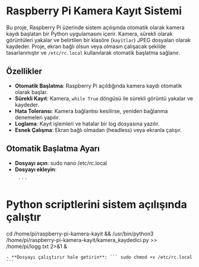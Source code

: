 # Raspberry Pi Kamera Kayıt Sistemi

Bu proje, Raspberry Pi üzerinde sistem açılışında otomatik olarak kamera kaydı başlatan bir Python uygulamasını içerir. Kamera, sürekli olarak görüntüleri yakalar ve belirtilen bir klasöre (`kayitlar`) JPEG dosyaları olarak kaydeder. Proje, ekran bağlı olsun veya olmasın çalışacak şekilde tasarlanmıştır ve `/etc/rc.local` kullanılarak otomatik başlatma sağlanır.

## Özellikler
- **Otomatik Başlatma**: Raspberry Pi açıldığında kamera kaydı otomatik olarak başlar.
- **Sürekli Kayıt**: Kamera, `while True` döngüsü ile sürekli görüntü yakalar ve kaydeder.
- **Hata Toleransı**: Kamera bağlantısı kesilirse, yeniden bağlanma denemeleri yapılır.
- **Loglama**: Kayıt işlemleri ve hatalar bir log dosyasına yazılır.
- **Esnek Çalışma**: Ekran bağlı olmadan (headless) veya ekranla çalışır.

## Otomatik Başlatma Ayarı

- **Dosyayı açın**: sudo nano /etc/rc.local
- **Dosyayı ekleyin**:<pre> ```
# Python scriptlerini sistem açılışında çalıştır
cd /home/pi/raspberry-pi-kamera-kayit && /usr/bin/python3 /home/pi/raspberry-pi-kamera-kayit/kamera_kaydedici.py >> /home/pi/logg.txt 2>&1 &
``` </pre>
- **Dosyayı çalıştırır hale getirin**: ``` sudo chmod +x /etc/rc.local ``` 
